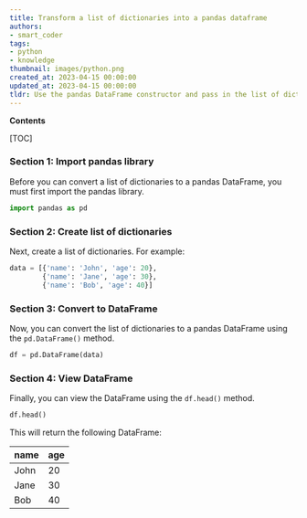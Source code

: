 ```yaml
---
title: Transform a list of dictionaries into a pandas dataframe
authors:
- smart_coder
tags:
- python
- knowledge
thumbnail: images/python.png
created_at: 2023-04-15 00:00:00
updated_at: 2023-04-15 00:00:00
tldr: Use the pandas DataFrame constructor and pass in the list of dictionaries as the data parameter.
---
```


**Contents**

[TOC]

### Section 1: Import pandas library

Before you can convert a list of dictionaries to a pandas DataFrame, you must first import the pandas library.

```python
import pandas as pd
```

### Section 2: Create list of dictionaries

Next, create a list of dictionaries. For example:

```python
data = [{'name': 'John', 'age': 20},
        {'name': 'Jane', 'age': 30},
        {'name': 'Bob', 'age': 40}]
```

### Section 3: Convert to DataFrame

Now, you can convert the list of dictionaries to a pandas DataFrame using the `pd.DataFrame()` method.

```python
df = pd.DataFrame(data)
```

### Section 4: View DataFrame

Finally, you can view the DataFrame using the `df.head()` method.

```python
df.head()
```

This will return the following DataFrame:

| name | age |
|------|-----|
| John | 20  |
| Jane | 30  |
| Bob  | 40  |
